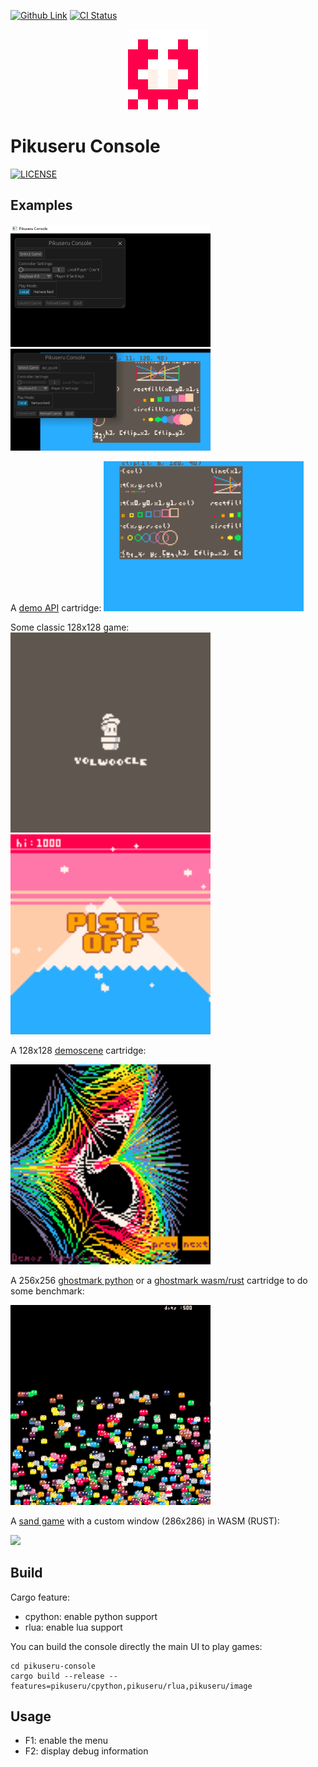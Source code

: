 <!-- PROJECT BADGES -->
<!--
*** I'm using markdown "reference style" links for readability.
*** Reference links are enclosed in brackets [ ] instead of parentheses ( ).
*** See the bottom of this document for the declaration of the reference variables
*** for contributors-url, forks-url, etc. This is an optional, concise syntax you may use.
*** https://www.markdownguide.org/basic-syntax/#reference-style-links
-->
[![Github Link][github badge]][github link]
[![CI Status][ci badge]][ci link]

<!-- PROJECT LOGO -->
<p align="center">
  <img src="pikuseru.gif">
</p>

<!-- ABOUT THE PROJECT -->
# Pikuseru Console 

[![LICENSE](https://img.shields.io/badge/license-MIT-blue.svg)](https://github.com/PikuseruConsole/pikuseru-console/blob/master/LICENSE.md)

 
## Examples


<img src="docs/ui.png" width="320">
<img src="docs/ui-2.png" width="320">

A [demo API](https://github.com/PikuseruConsole/pikuseru-examples/tree/master/demo/API/api_py.pik) cartridge:
<img src="docs/demo_api.gif" width="320">

Some classic 128x128 game:
<img src="docs/dino.gif" width="320">
<img src="docs/ski.gif" width="320">


A 128x128 [demoscene](https://github.com/PikuseruConsole/pikuseru-examples/tree/master/demoscene/demoscene.pik) cartridge:

<img src="docs/demoscene.gif" width="320">


A 256x256 [ghostmark python](https://github.com/PikuseruConsole/pikuseru-examples/tree/master/ghostmark/ghostmark_py.pik) or a [ghostmark wasm/rust](https://github.com/PikuseruConsole/pikuseru-examples/tree/master/ghostmark/wasm/ghostmark/rust) cartridge to do some benchmark:

<img src="docs/ghostmark.gif" width="320">

A [sand game](https://github.com/PikuseruConsole/Sable) with a custom window (286x286) in WASM (RUST):

<img src="docs/sable.gif" width="320">

## Build

Cargo feature:
  * cpython: enable python support
  * rlua: enable lua support

You can build the console directly the main UI to play games:
```
cd pikuseru-console
cargo build --release --features=pikuseru/cpython,pikuseru/rlua,pikuseru/image
```

## Usage

  * F1: enable the menu
  * F2: display debug information

[github badge]: https://img.shields.io/badge/github-pikuseruconsole/pikuseruconsole-8da0cb?style=for-the-badge&logo=github
[github link]: https://github.com/PikuseruConsole/pikuseru-console
[ci link]: https://github.com/PikuseruConsole/pikuseru-console/actions
[ci badge]: https://img.shields.io/github/actions/workflow/status/PikuseruConsole/pikuseru-console/rust.yml?branch=main&style=for-the-badge&logo=github-actions&logoColor=white
